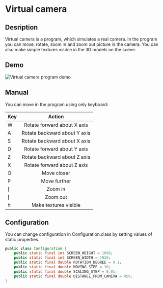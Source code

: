 # Virtual camera

## Desription

Virtual camera is a program, which simulates a real camera. In the program you can move, rotate, zoom in and zoom out picture in the camera. You can also make simple textures visible in the 3D models on the scene. 

## Demo

![Virtual camera program demo](https://s5.gifyu.com/images/virtual_camera.gif)

## Manual

You can move in the program using only keyboard:

| Key           | Action                       |
| ------------  |:----------------------------:|
| W             | Rotate forward about  X axis |
| A             | Rotate backward about Y axis |
| S             | Rotate backward about X axis |
| D             | Rotate forward about Y axis  |
| Z             | Rotate backward about Z axis |
| X             | Rotate forward about Z axis  |
| O             | Move closer                  |
| P             | Move further                 |
| [             | Zoom in                      |
| ]             | Zoom out                     |
| h             | Make textures visible        |

## Configuration

You can change configuration in Configuration.class by setting values of static properties.

```java
public class Configuration {
    public static final int SCREEN_HEIGHT = 1080;
    public static final int SCREEN_WIDTH = 1920;
    public static final double ROTATION_DEGREE = 0.1;
    public static final double MOVING_STEP = 10;
    public static final double SCALING_STEP = 0.01;
    public static final double DISTANCE_FROM_CAMERA = 450;
}
```
